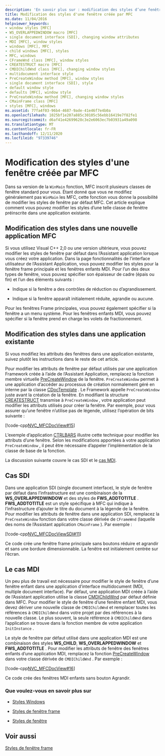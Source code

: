 ```yaml
---
description: 'En savoir plus sur : modification des styles d’une fenêtre créée par MFC'
title: Modification des styles d'une fenêtre créée par MFC
ms.date: 11/04/2016
helpviewer_keywords:
- window styles [MFC]
- WS_OVERLAPPEDWINDOW macro [MFC]
- single document interface (SDI), changing window attributes
- MDI [MFC], window styles
- windows [MFC], MFC
- child windows [MFC], styles
- MFC, windows
- CFrameWnd class [MFC], window styles
- CREATESTRUCT macro [MFC]
- CMDIChildWnd class [MFC], changing window styles
- multidocument interface style
- PreCreateWindow method [MFC], window styles
- single document interface (SDI), style
- default window style
- defaults [MFC], window style
- PreCreateWindow method [MFC], changing window styles
- CMainFrame class [MFC]
- styles [MFC], windows
ms.assetid: 77fa4f03-96b4-4687-9ade-41e46f7e4b0a
ms.openlocfilehash: 1025bf1e207a885c30105c56ebb16419e7f82fe1
ms.sourcegitcommit: d6af41e42699628c3e2e6063ec7b03931a49a098
ms.translationtype: MT
ms.contentlocale: fr-FR
ms.lasthandoff: 12/11/2020
ms.locfileid: "97339746"
---
```

# <a name="changing-the-styles-of-a-window-created-by-mfc"></a>Modification des styles d'une fenêtre créée par MFC

Dans sa version de la `WinMain` fonction, MFC inscrit plusieurs classes de fenêtre standard pour vous. Étant donné que vous ne modifiez généralement pas `WinMain` les MFC, cette fonction vous donne la possibilité de modifier les styles de fenêtre par défaut MFC. Cet article explique comment vous pouvez modifier les styles d’une telle classe de fenêtre préinscrite dans une application existante.

## <a name="changing-styles-in-a-new-mfc-application"></a><a name="_core_changing_styles_in_a_new_mfc_application"></a> Modification des styles dans une nouvelle application MFC

Si vous utilisez Visual C++ 2,0 ou une version ultérieure, vous pouvez modifier les styles de fenêtre par défaut dans l’Assistant application lorsque vous créez votre application. Dans la page fonctionnalités de l’interface utilisateur de l’Assistant Application, vous pouvez modifier les styles pour la fenêtre frame principale et les fenêtres enfants MDI. Pour l’un des deux types de fenêtre, vous pouvez spécifier son épaisseur de cadre (épais ou fin) et l’un des éléments suivants :

- Indique si la fenêtre a des contrôles de réduction ou d’agrandissement.

- Indique si la fenêtre apparaît initialement réduite, agrandie ou aucune.

Pour les fenêtres Frame principales, vous pouvez également spécifier si la fenêtre a un menu système. Pour les fenêtres enfants MDI, vous pouvez spécifier si la fenêtre prend en charge les volets de fractionnement.

## <a name="changing-styles-in-an-existing-application"></a><a name="_core_changing_styles_in_an_existing_application"></a> Modification des styles dans une application existante

Si vous modifiez les attributs des fenêtres dans une application existante, suivez plutôt les instructions dans le reste de cet article.

Pour modifier les attributs de fenêtre par défaut utilisés par une application Framework créée à l’aide de l’Assistant Application, remplacez la fonction membre virtuelle [PreCreateWindow](reference/cwnd-class.md#precreatewindow) de la fenêtre. `PreCreateWindow` permet à une application d’accéder au processus de création normalement géré en interne par la classe [CDocTemplate](reference/cdoctemplate-class.md) . Le Framework appelle `PreCreateWindow` juste avant la création de la fenêtre. En modifiant la structure [CREATESTRUCT](/windows/win32/api/winuser/ns-winuser-createstructw) transmise à `PreCreateWindow` , votre application peut modifier les attributs utilisés pour créer la fenêtre. Par exemple, pour vous assurer qu’une fenêtre n’utilise pas de légende, utilisez l’opération de bits suivante :

[!code-cpp[NVC_MFCDocView#15](codesnippet/cpp/changing-the-styles-of-a-window-created-by-mfc_1.cpp)]

L’exemple d’application [CTRLBARS](../overview/visual-cpp-samples.md) illustre cette technique pour modifier les attributs d’une fenêtre. Selon les modifications apportées à votre application `PreCreateWindow` , il peut être nécessaire d’appeler l’implémentation de la classe de base de la fonction.

La discussion suivante couvre le cas SDI et le [cas MDI](#_core_the_mdi_case).

## <a name="the-sdi-case"></a><a name="_core_the_sdi_case"></a> Cas SDI

Dans une application SDI (single document interface), le style de fenêtre par défaut dans l’infrastructure est une combinaison de la **WS_OVERLAPPEDWINDOW** et des styles de **FWS_ADDTOTITLE** . **FWS_ADDTOTITLE** est un style spécifique à MFC qui indique à l’infrastructure d’ajouter le titre du document à la légende de la fenêtre. Pour modifier les attributs de fenêtre dans une application SDI, remplacez la `PreCreateWindow` fonction dans votre classe dérivée de `CFrameWnd` (laquelle des noms de l’Assistant application `CMainFrame` ). Par exemple :

[!code-cpp[NVC_MFCDocViewSDI#11](codesnippet/cpp/changing-the-styles-of-a-window-created-by-mfc_2.cpp)]

Ce code crée une fenêtre frame principale sans boutons réduire et agrandir et sans une bordure dimensionnable. La fenêtre est initialement centrée sur l’écran.

## <a name="the-mdi-case"></a><a name="_core_the_mdi_case"></a> Le cas MDI

Un peu plus de travail est nécessaire pour modifier le style de fenêtre d’une fenêtre enfant dans une application d’interface multidocument (MDI, multiple document interface). Par défaut, une application MDI créée à l’aide de l’Assistant application utilise la classe [CMDIChildWnd](reference/cmdichildwnd-class.md) par défaut définie dans MFC. Pour modifier le style de fenêtre d’une fenêtre enfant MDI, vous devez dériver une nouvelle classe de `CMDIChildWnd` et remplacer toutes les références à `CMDIChildWnd` dans votre projet par des références à la nouvelle classe. Le plus souvent, la seule référence à `CMDIChildWnd` dans l’application se trouve dans la fonction membre de votre application `InitInstance` .

Le style de fenêtre par défaut utilisé dans une application MDI est une combinaison des styles **WS_CHILD**, **WS_OVERLAPPEDWINDOW** et **FWS_ADDTOTITLE** . Pour modifier les attributs de fenêtre des fenêtres enfants d’une application MDI, remplacez la fonction [PreCreateWindow](reference/cwnd-class.md#precreatewindow) dans votre classe dérivée de `CMDIChildWnd` . Par exemple :

[!code-cpp[NVC_MFCDocView#16](codesnippet/cpp/changing-the-styles-of-a-window-created-by-mfc_3.cpp)]

Ce code crée des fenêtres MDI enfants sans bouton Agrandir.

### <a name="what-do-you-want-to-know-more-about"></a>Que voulez-vous en savoir plus sur

- [Styles Windows](reference/styles-used-by-mfc.md#window-styles)

- [Styles de fenêtre frame](frame-window-styles-cpp.md)

- [Styles de fenêtre](/windows/win32/winmsg/window-styles)

## <a name="see-also"></a>Voir aussi

[Styles de fenêtre frame](frame-window-styles-cpp.md)
